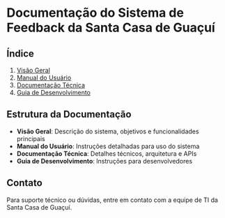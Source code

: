 # Documentação do Sistema de Feedback da Santa Casa de Guaçuí

## Índice

1. [Visão Geral](./visao-geral.md)
2. [Manual do Usuário](./manual-usuario.md)
3. [Documentação Técnica](./documentacao-tecnica.md)
4. [Guia de Desenvolvimento](./guia-desenvolvimento.md)

## Estrutura da Documentação

- **Visão Geral**: Descrição do sistema, objetivos e funcionalidades principais
- **Manual do Usuário**: Instruções detalhadas para uso do sistema
- **Documentação Técnica**: Detalhes técnicos, arquitetura e APIs
- **Guia de Desenvolvimento**: Instruções para desenvolvedores

## Contato

Para suporte técnico ou dúvidas, entre em contato com a equipe de TI da Santa Casa de Guaçuí. 